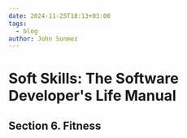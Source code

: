 ```yaml
---
date: 2024-11-25T18:13+03:00
tags:
  - blog
author: John Sonmez
---
```


# Soft Skills: The Software Developer's Life Manual

## Section 6. Fitness
